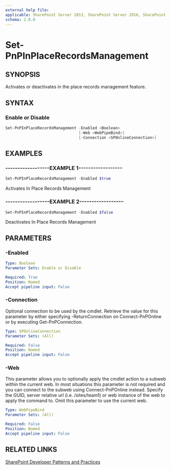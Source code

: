 ```yaml
---
external help file:
applicable: SharePoint Server 2013, SharePoint Server 2016, SharePoint Server 2019, SharePoint Online
schema: 2.0.0
---
```

# Set-PnPInPlaceRecordsManagement

## SYNOPSIS
Activates or deactivates in the place records management feature.

## SYNTAX 

### Enable or Disable
```powershell
Set-PnPInPlaceRecordsManagement -Enabled <Boolean>
                                [-Web <WebPipeBind>]
                                [-Connection <SPOnlineConnection>]
```

## EXAMPLES

### ------------------EXAMPLE 1------------------
```powershell
Set-PnPInPlaceRecordsManagement -Enabled $true
```

Activates In Place Records Management

### ------------------EXAMPLE 2------------------
```powershell
Set-PnPInPlaceRecordsManagement -Enabled $false
```

Deactivates In Place Records Management

## PARAMETERS

### -Enabled


```yaml
Type: Boolean
Parameter Sets: Enable or Disable

Required: True
Position: Named
Accept pipeline input: False
```

### -Connection
Optional connection to be used by the cmdlet. Retrieve the value for this parameter by either specifying -ReturnConnection on Connect-PnPOnline or by executing Get-PnPConnection.

```yaml
Type: SPOnlineConnection
Parameter Sets: (All)

Required: False
Position: Named
Accept pipeline input: False
```

### -Web
This parameter allows you to optionally apply the cmdlet action to a subweb within the current web. In most situations this parameter is not required and you can connect to the subweb using Connect-PnPOnline instead. Specify the GUID, server relative url (i.e. /sites/team1) or web instance of the web to apply the command to. Omit this parameter to use the current web.

```yaml
Type: WebPipeBind
Parameter Sets: (All)

Required: False
Position: Named
Accept pipeline input: False
```

## RELATED LINKS

[SharePoint Developer Patterns and Practices](http://aka.ms/sppnp)